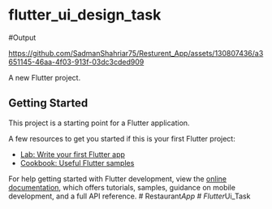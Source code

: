 # flutter_ui_design_task
#Output

 


https://github.com/SadmanShahriar75/Resturent_App/assets/130807436/a3651145-46aa-4f03-913f-03dc3cded909





A new Flutter project.

## Getting Started

This project is a starting point for a Flutter application.

A few resources to get you started if this is your first Flutter project:

- [Lab: Write your first Flutter app](https://docs.flutter.dev/get-started/codelab)
- [Cookbook: Useful Flutter samples](https://docs.flutter.dev/cookbook)

For help getting started with Flutter development, view the
[online documentation](https://docs.flutter.dev/), which offers tutorials,
samples, guidance on mobile development, and a full API reference.
#   R e s t a u r a n t _ A p p 
 
 #   F l u t t e r _ U i _ T a s k 
 
 
